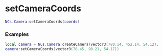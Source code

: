 # setCameraCoords

```lua
NCs.Camera:setCameraCoords(coords)
```

### Examples
```lua
local camera = NCs.Camera:createCamera(vector3(780.14, 452.14, 54.12), 180.0)
camera:setCameraCoords(vector3(78.45, 98.21, 54.17))
```